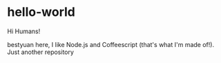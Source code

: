 # hello-world

Hi Humans!

bestyuan here, I like Node.js and Coffeescript (that's what I'm made of!).
Just another repository
